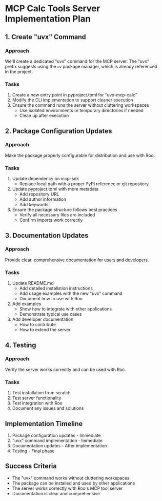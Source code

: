 # MCP Calc Tools Server Implementation Plan

## 1. Create "uvx" Command

### Approach
We'll create a dedicated "uvx" command for the MCP server. The "uvx" prefix suggests using the `uv` package manager, which is already referenced in the project.

### Tasks
1. Create a new entry point in pyproject.toml for "uvx-mcp-calc"
2. Modify the CLI implementation to support cleaner execution
3. Ensure the command runs the server without cluttering workspaces
   - Use isolated environments or temporary directories if needed
   - Clean up after execution

## 2. Package Configuration Updates

### Approach
Make the package properly configurable for distribution and use with Roo.

### Tasks
1. Update dependency on mcp-sdk
   - Replace local path with a proper PyPI reference or git repository
2. Update pyproject.toml with more metadata
   - Add repository URL
   - Add author information
   - Add keywords
3. Ensure the package structure follows best practices
   - Verify all necessary files are included
   - Confirm imports work correctly

## 3. Documentation Updates

### Approach
Provide clear, comprehensive documentation for users and developers.

### Tasks
1. Update README.md
   - Add detailed installation instructions
   - Add usage examples with the new "uvx" command
   - Document how to use with Roo
2. Add examples
   - Show how to integrate with other applications
   - Demonstrate typical use cases
3. Add developer documentation
   - How to contribute
   - How to extend the server

## 4. Testing

### Approach
Verify the server works correctly and can be used with Roo.

### Tasks
1. Test installation from scratch
2. Test server functionality
3. Test integration with Roo
4. Document any issues and solutions

## Implementation Timeline

1. Package configuration updates - Immediate
2. "uvx" command implementation - Immediate
3. Documentation updates - After implementation
4. Testing - Final phase

## Success Criteria

- The "uvx" command works without cluttering workspaces
- The package can be installed and used by other applications
- The server works correctly with Roo's MCP tool server
- Documentation is clear and comprehensive
